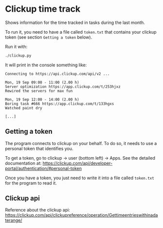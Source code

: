 # Clickup time track

Shows information for the time tracked in tasks during the last month.

To run it, you need to have a file called `token.txt` that contains
your clickup token (see section `Getting a token` below).

Run it with:

```sh
./clickup.py
```

It will print in the console something like:

```
Connecting to https://api.clickup.com/api/v2 ...

Mon, 19 Sep 09:00 - 11:00 (2.00 h)
Server optimization https://app.clickup.com/t/253hjxz
Rewired the servers for max fun

Mon, 19 Sep 12:00 - 14:00 (2.00 h)
Boring task #666 https://app.clickup.com/t/133hgxs
Watched paint dry

[...]
```


## Getting a token

The program connects to clickup on your behalf. To do so, it needs to
use a personal token that identifies you.

To get a token, go to clickup -> user (bottom left) -> Apps. See the
detailed documentation at:
https://clickup.com/api/developer-portal/authentication/#personal-token

Once you have a token, you just need to write it into a file called
`token.txt` for the program to read it.


## Clickup api

Reference about the clickup api:
https://clickup.com/api/clickupreference/operation/Gettimeentrieswithinadaterange/
